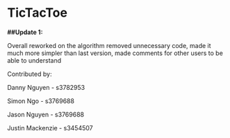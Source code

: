 # TicTacToe


**##Update 1:**

Overall reworked on the algorithm removed unnecessary code, made it much more simpler than last version, made comments
for other users to be able to understand


Contributed by:

Danny Nguyen - s3782953

Simon Ngo - s3769688

Jason Nguyen - s3769688

Justin Mackenzie - s3454507
